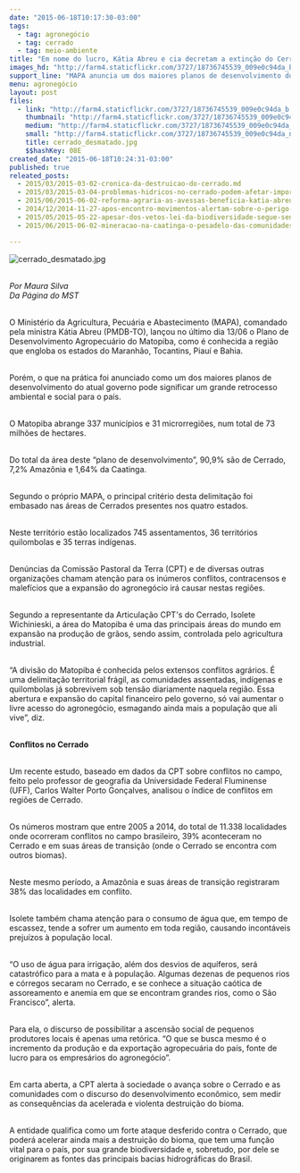 ```yaml
---
date: "2015-06-18T10:17:30-03:00"
tags:
  - tag: agronegócio
  - tag: cerrado
  - tag: meio-ambiente
title: "Em nome do lucro, Kátia Abreu e cia decretam a extinção do Cerrado brasileiro"
images_hd: "http://farm4.staticflickr.com/3727/18736745539_009e0c94da_b.jpg"
support_line: "MAPA anuncia um dos maiores planos de desenvolvimento do Cerrado, mas na prática pode significar um grande retrocesso ambiental e social."
menu: agronegócio
layout: post
files:
  - link: "http://farm4.staticflickr.com/3727/18736745539_009e0c94da_b.jpg"
    thumbnail: "http://farm4.staticflickr.com/3727/18736745539_009e0c94da_t.jpg"
    medium: "http://farm4.staticflickr.com/3727/18736745539_009e0c94da_z.jpg"
    small: "http://farm4.staticflickr.com/3727/18736745539_009e0c94da_n.jpg"
    title: cerrado_desmatado.jpg
    $$hashKey: 08E
created_date: "2015-06-18T10:24:31-03:00"
published: true
releated_posts:
  - 2015/03/2015-03-02-cronica-da-destruicao-do-cerrado.md
  - 2015/03/2015-03-04-problemas-hidricos-no-cerrado-podem-afetar-importantes-setores-da-economia.md
  - 2015/06/2015-06-02-reforma-agraria-as-avessas-beneficia-katia-abreu.md
  - 2014/12/2014-11-27-apos-encontro-movimentos-alertam-sobre-o-perigo-que-corre-o-cerrado.md
  - 2015/05/2015-05-22-apesar-dos-vetos-lei-da-biodiversidade-segue-sendo-um-retrocesso-afirma-especialista.md
  - 2015/06/2015-06-02-mineracao-na-caatinga-o-pesadelo-das-comunidades-rurais.md

---
```

<p><img alt="cerrado_desmatado.jpg" src="http://farm4.staticflickr.com/3727/18736745539_009e0c94da_b.jpg" /></p>

<p><br />
<em>Por Maura Silva<br />
Da P&aacute;gina do MST</em></p>

<p><br />
O Minist&eacute;rio da Agricultura, Pecu&aacute;ria e Abastecimento (MAPA), comandado pela ministra K&aacute;tia Abreu (PMDB-TO), lan&ccedil;ou no &uacute;ltimo dia 13/06 o Plano de Desenvolvimento Agropecu&aacute;rio do Matopiba, como &eacute; conhecida a regi&atilde;o que engloba os estados do Maranh&atilde;o, Tocantins, Piau&iacute; e Bahia.</p>

<p><br />
Por&eacute;m, o que na pr&aacute;tica foi anunciado como um dos maiores planos de desenvolvimento do atual governo pode significar um grande retrocesso ambiental e social para o pa&iacute;s.</p>

<p><br />
O Matopiba abrange 337 munic&iacute;pios e 31 microrregi&otilde;es, num total de 73 milh&otilde;es de hectares.</p>

<p><br />
Do total da &aacute;rea deste &ldquo;plano de desenvolvimento&rdquo;, 90,9% s&atilde;o de Cerrado, 7,2% Amaz&ocirc;nia e 1,64% da Caatinga.</p>

<p><br />
Segundo o pr&oacute;prio MAPA, o principal crit&eacute;rio desta delimita&ccedil;&atilde;o foi embasado nas &aacute;reas de Cerrados presentes nos quatro estados.</p>

<p><br />
Neste territ&oacute;rio est&atilde;o localizados 745 assentamentos, 36 territ&oacute;rios quilombolas e 35 terras ind&iacute;genas.</p>

<p><br />
Den&uacute;ncias da Comiss&atilde;o Pastoral da Terra (CPT) e de diversas outras organiza&ccedil;&otilde;es chamam aten&ccedil;&atilde;o para os in&uacute;meros conflitos, contracensos e malef&iacute;cios que a expans&atilde;o do agroneg&oacute;cio ir&aacute; causar nestas regi&otilde;es.</p>

<p><br />
Segundo a representante da Articula&ccedil;&atilde;o CPT&#39;s do Cerrado, Isolete Wichinieski, a &aacute;rea do Matopiba &eacute; uma das principais &aacute;reas do mundo em expans&atilde;o na produ&ccedil;&atilde;o de gr&atilde;os, sendo assim, controlada pelo agricultura industrial.</p>

<p><br />
&ldquo;A divis&atilde;o do Matopiba &eacute; conhecida pelos extensos conflitos agr&aacute;rios. &Eacute; uma delimita&ccedil;&atilde;o territorial fr&aacute;gil, as comunidades assentadas, ind&iacute;genas e quilombolas j&aacute; sobrevivem sob tens&atilde;o diariamente naquela regi&atilde;o. Essa abertura e expans&atilde;o do capital financeiro pelo governo, s&oacute; vai aumentar o livre acesso do agroneg&oacute;cio, esmagando ainda mais a popula&ccedil;&atilde;o que ali vive&rdquo;, diz. &nbsp;</p>

<p><br />
<strong>Conflitos no Cerrado</strong></p>

<p><br />
Um recente estudo, baseado em dados da CPT sobre conflitos no campo, feito pelo professor de geografia da Universidade Federal Fluminense (UFF), Carlos Walter Porto Gon&ccedil;alves, analisou o &iacute;ndice de conflitos em regi&otilde;es de Cerrado.</p>

<p><br />
Os n&uacute;meros mostram que entre 2005 a 2014, do total de 11.338 localidades onde ocorreram conflitos no campo brasileiro, 39% aconteceram no Cerrado e em suas &aacute;reas de transi&ccedil;&atilde;o (onde o Cerrado se encontra com outros biomas).</p>

<p><br />
Neste mesmo per&iacute;odo, a Amaz&ocirc;nia e suas &aacute;reas de transi&ccedil;&atilde;o registraram 38% das localidades em conflito.</p>

<p><br />
Isolete tamb&eacute;m chama aten&ccedil;&atilde;o para o consumo de &aacute;gua que, em tempo de escassez, tende a sofrer um aumento em toda regi&atilde;o, causando incont&aacute;veis preju&iacute;zos &agrave; popula&ccedil;&atilde;o local.</p>

<p><br />
&ldquo;O uso de &aacute;gua para irriga&ccedil;&atilde;o, al&eacute;m dos desvios de aqu&iacute;feros, ser&aacute; catastr&oacute;fico para a mata e &agrave; popula&ccedil;&atilde;o. Algumas dezenas de pequenos rios e c&oacute;rregos secaram no Cerrado, e se conhece a situa&ccedil;&atilde;o ca&oacute;tica de assoreamento e anemia em que se encontram grandes rios, como o S&atilde;o Francisco&rdquo;, alerta.</p>

<p><br />
Para ela, o discurso de possibilitar a ascens&atilde;o social de pequenos produtores locais &eacute; apenas uma ret&oacute;rica. &ldquo;O que se busca mesmo &eacute; o incremento da produ&ccedil;&atilde;o e da exporta&ccedil;&atilde;o agropecu&aacute;ria do pa&iacute;s, fonte de lucro para os empres&aacute;rios do agroneg&oacute;cio&rdquo;.</p>

<p><br />
Em carta aberta, a CPT alerta &agrave; sociedade o avan&ccedil;a sobre o Cerrado e as comunidades com o discurso do desenvolvimento econ&ocirc;mico, sem medir as consequ&ecirc;ncias da acelerada e violenta destrui&ccedil;&atilde;o do bioma.</p>

<p><br />
A entidade qualifica como um forte ataque desferido contra o Cerrado, que poder&aacute; acelerar ainda mais a destrui&ccedil;&atilde;o do bioma, que tem uma fun&ccedil;&atilde;o vital para o pa&iacute;s, por sua grande biodiversidade e, sobretudo, por dele se originarem as fontes das principais bacias hidrogr&aacute;ficas do Brasil.</p>
